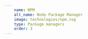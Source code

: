 ```yaml
---
    name: NPM
    alt_name: Node Package Manager
    image: technologies/npm.svg
    type: Package managers
    order: 3
---
```

